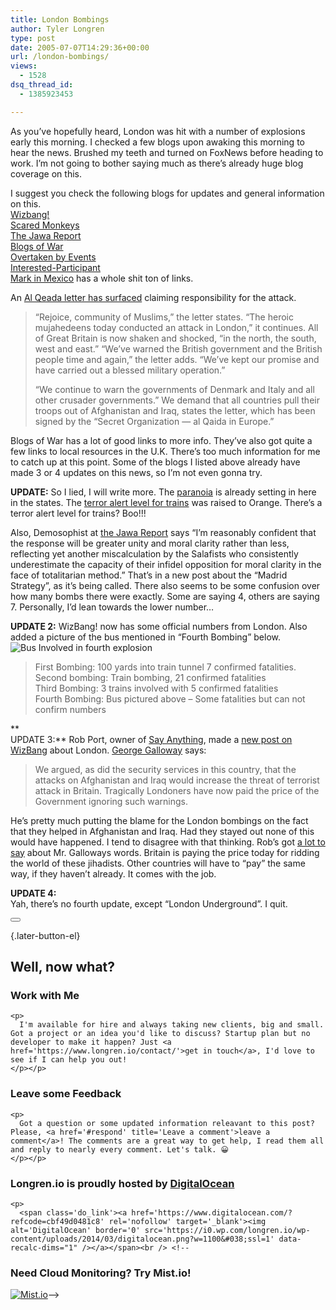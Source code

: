 ```yaml
---
title: London Bombings
author: Tyler Longren
type: post
date: 2005-07-07T14:29:36+00:00
url: /london-bombings/
views:
  - 1528
dsq_thread_id:
  - 1385923453

---
```

As you&#8217;ve hopefully heard, London was hit with a number of explosions early this morning. I checked a few blogs upon awaking this morning to hear the news. Brushed my teeth and turned on FoxNews before heading to work. I&#8217;m not going to bother saying much as there&#8217;s already huge blog coverage on this.

I suggest you check the following blogs for updates and general information on this.  
[Wizbang!][1]  
[Scared Monkeys][2]  
[The Jawa Report][3]  
[Blogs of War][4]  
[Overtaken by Events][5]  
[Interested-Participant][6]  
[Mark in Mexico][7] has a whole shit ton of links.

An [Al Qeada letter has surfaced][8] claiming responsibility for the attack.

> &#8220;Rejoice, community of Muslims,&#8221; the letter states. &#8220;The heroic mujahedeens today conducted an attack in London,&#8221; it continues. All of Great Britain is now shaken and shocked, &#8220;in the north, the south, west and east.&#8221; &#8220;We&#8217;ve warned the British government and the British people time and again,&#8221; the letter adds. &#8220;We&#8217;ve kept our promise and have carried out a blessed military operation.&#8221;
> 
> &#8220;We continue to warn the governments of Denmark and Italy and all other crusader governments.&#8221; We demand that all countries pull their troops out of Afghanistan and Iraq, states the letter, which has been signed by the &#8220;Secret Organization &#8212; al Qaida in Europe.&#8221;

Blogs of War has a lot of good links to more info. They&#8217;ve also got quite a few links to local resources in the U.K. There&#8217;s too much information for me to catch up at this point. Some of the blogs I listed above already have made 3 or 4 updates on this news, so I&#8217;m not even gonna try.

**UPDATE:** So I lied, I will write more. The [paranoia][9] is already setting in here in the states. The [terror alert level for trains][10] was raised to Orange. There&#8217;s a terror alert level for trains? Boo!!!

Also, Demosophist at [the Jawa Report][11] says &#8220;I&#8217;m reasonably confident that the response will be greater unity and moral clarity rather than less, reflecting yet another miscalculation by the Salafists who consistently underestimate the capacity of their infidel opposition for moral clarity in the face of totalitarian method.&#8221; That&#8217;s in a new post about the &#8220;Madrid Strategy&#8221;, as it&#8217;s being called. There also seems to be some confusion over how many bombs there were exactly. Some are saying 4, others are saying 7. Personally, I&#8217;d lean towards the lower number&#8230;

**UPDATE 2:** WizBang! now has some official numbers from London. Also added a picture of the bus mentioned in &#8220;Fourth Bombing&#8221; below.  
<img src="https://i0.wp.com/www.longren.org/images/londonbus.jpg?w=1100" alt="Bus Involved in fourth explosion" data-recalc-dims="1" /> 

> First Bombing: 100 yards into train tunnel 7 confirmed fatalities.  
> Second bombing: Train bombing, 21 confirmed fatalities  
> Third Bombing: 3 trains involved with 5 confirmed fatalities  
> Fourth Bombing: Bus pictured above &#8211; Some fatalities but can not confirm numbers

**  
UPDATE 3:** Rob Port, owner of [Say Anything][12], made a [new post on WizBang][13] about London. [George Galloway][14] says:

> We argued, as did the security services in this country, that the attacks on Afghanistan and Iraq would increase the threat of terrorist attack in Britain. Tragically Londoners have now paid the price of the Government ignoring such warnings.

He&#8217;s pretty much putting the blame for the London bombings on the fact that they helped in Afghanistan and Iraq. Had they stayed out none of this would have happened. I tend to disagree with that thinking. Rob&#8217;s got [a lot to say][13] about Mr. Galloways words. Britain is paying the price today for ridding the world of these jihadists. Other countries will have to &#8220;pay&#8221; the same way, if they haven&#8217;t already. It comes with the job.

**UPDATE 4:**  
Yah, there&#8217;s no fourth update, except &#8220;London Underground&#8221;. I quit. 

<div class="wpulike wpulike-default " >
  <div class="wp_ulike_general_class wp_ulike_is_not_liked">
    <button type="button"
					aria-label="Like Button"
					data-ulike-id="1940"
					data-ulike-nonce="415d35ee9a"
					data-ulike-type="likeThis"
					data-ulike-template="wpulike-default"
					data-ulike-display-likers="0"
					data-ulike-disable-pophover="0"
					class="wp_ulike_btn wp_ulike_put_image wp_likethis_1940"></button><span class="count-box"></span>
  </div>
</div>

[][15]{.later-button-el}

<div class='what-next'>
  <h2>
    Well, now what?
  </h2>
  
  <div class='hire'>
    <h3>
      Work with Me
    </h3>
    
    <p>
      I'm available for hire and always taking new clients, big and small. Got a project or an idea you'd like to discuss? Startup plan but no developer to make it happen? Just <a href='https://www.longren.io/contact/'>get in touch</a>, I'd love to see if I can help you out!
    </p></p>
  </div>
  
  <div class='hire'>
    <h3>
      Leave some Feedback
    </h3>
    
    <p>
      Got a question or some updated information releavant to this post? Please, <a href='#respond' title='Leave a comment'>leave a comment</a>! The comments are a great way to get help, I read them all and reply to nearly every comment. Let's talk. 😀
    </p></p>
  </div>
  
  <div class='now-what-bottom-ad'>
    <h3>
      Longren.io is proudly hosted by <a href='https://www.digitalocean.com/?refcode=cbf49d0481c8'>DigitalOcean</a>
    </h3>
    
    <p>
      <span class='do_link'><a href='https://www.digitalocean.com/?refcode=cbf49d0481c8' rel='nofollow' target='_blank'><img alt='DigitalOcean' border='0' src='https://i0.wp.com/longren.io/wp-content/uploads/2014/03/digitalocean.png?w=1100&#038;ssl=1' data-recalc-dims="1" /></a></span><br /> <!--

<h3>Need Cloud Monitoring? Try Mist.io!</h3>

<span class='do_link'><a href='http://mist.io/?ref=tyler' rel='nofollow' target='_blank'><img alt='Mist.io' border='0' src='https://i0.wp.com/longren.io/wp-content/uploads/2014/04/mistio.jpg?w=1100&#038;ssl=1' data-recalc-dims="1"></a></span>--></div> </div>

 [1]: http://wizbangblog.com/archives/006401.php
 [2]: http://www.scaredmonkeys.com/?p=1239
 [3]: http://mypetjawa.mu.nu/archives/100409.php
 [4]: http://www.blogsofwar.com/terrorist_attacks_rock_london_-_multiple_blasts_reported
 [5]: http://overtaken.blogmosis.com/archives/028808.html
 [6]: http://interested-participant.blogspot.com/2005_07_01_interested-participant_archive.html#112072823833990093
 [7]: http://markinmexico.blogspot.com/2005/07/al-qaida-claims-london-explosions.html
 [8]: http://service.spiegel.de/cache/international/0,1518,364134,00.html
 [9]: http://www.allheadlinenews.com/cgi-bin/news/newsbrief.plx?id=2241484938&fa=1
 [10]: http://www.scaredmonkeys.com/?p=1240
 [11]: http://mypetjawa.mu.nu/archives/100456.php
 [12]: http://sayanythingblog.com/
 [13]: http://wizbangblog.com/archives/006403.php
 [14]: http://blogs.guardian.co.uk/news/archives/2005/07/07/bomb_blasts_plunge_london_into_chaos.html
 [15]: #